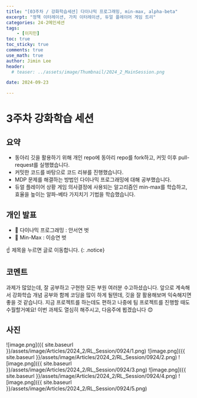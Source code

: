 ```yaml
---
title: "[03주차 / 강화학습세션] 다이나믹 프로그래밍, min-max, alpha-beta"
excerpt: "정책 이터레이션, 가치 이터레이션, 듀얼 플레이어 게임 트리" 
categories: 24-2메인세션
tags: 
    - [이지민]
toc: true
toc_sticky: true
comments: true
use_math: true
author: Jimin Lee  
header:
  # teaser: ../assets/image/Thumbnail/2024_2_MainSession.png

date: 2024-09-23

---
```


# 3주차 강화학습 세션

## 요약

- 동아리 깃을 활용하기 위해 개인 repo에 동아리 repo를 fork하고, 커밋 이후 pull-request를 실행했습니다.
- 커밋한 코드를 바탕으로 코드 리뷰를 진행했습니다.
- MDP 문제를 해결하는 방법인 다이나믹 프로그래밍에 대해 공부했습니다.
- 듀얼 플레이어 상황 게임 의사결정에 사용되는 알고리즘인 min-max를 학습하고, 효율을 높이는 알파-베타 가지치기 기법을 학습했습니다.

## 개인 발표

- 📗 다이나믹 프로그래밍 : 안서연 벗
- 📗 Min-Max : 이승연 벗

☝️ 제목을 누르면 글로 이동합니다.
{: .notice}

## 코멘트

과제가 많았는데, 잘 공부하고 구현한 모든 부원 여러분 수고하셨습니다. 앞으로 계속해서 강화학습 개념 공부와 함께 코딩을 많이 하게 될텐데, 깃을 잘 활용해보며 익숙해지면 좋을 것 같습니다. 지금 프로젝트를 하는데도 편하고 나중에 팀 프로젝트를 진행할 때도 수월할거예요! 이번 과제도 열심히 해주시고, 다음주에 뵙겠습니다 😊

## 사진

![image.png]({{ site.baseurl }}/assets/image/Articles/2024_2/RL_Session/0924/1.png)
![image.png]({{ site.baseurl }}/assets/image/Articles/2024_2/RL_Session/0924/2.png)
![image.png]({{ site.baseurl }}/assets/image/Articles/2024_2/RL_Session/0924/3.png)
![image.png]({{ site.baseurl }}/assets/image/Articles/2024_2/RL_Session/0924/4.png)
![image.png]({{ site.baseurl }}/assets/image/Articles/2024_2/RL_Session/0924/5.png)